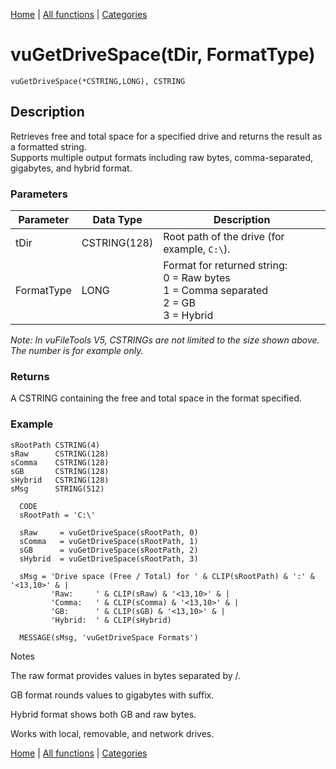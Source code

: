 [Home](../index.md) | [All functions](../all-functions.md) | [Categories](../categories/index.md)

# vuGetDriveSpace(tDir, FormatType)

```Prototype
vuGetDriveSpace(*CSTRING,LONG), CSTRING
```


## Description
Retrieves free and total space for a specified drive and returns the result as a formatted string.  
Supports multiple output formats including raw bytes, comma-separated, gigabytes, and hybrid format.

### Parameters

| Parameter   | Data Type    | Description                                                                 |
|-------------|--------------|-----------------------------------------------------------------------------|
| tDir        | CSTRING(128) | Root path of the drive (for example, `C:\`).                                |
| FormatType  | LONG         | Format for returned string:<br>0 = Raw bytes<br>1 = Comma separated<br>2 = GB<br>3 = Hybrid |

_Note: In vuFileTools V5, CSTRINGs are not limited to the size shown above. The number is for example only._

### Returns
A CSTRING containing the free and total space in the format specified.

### Example

```Clarion
sRootPath CSTRING(4)
sRaw      CSTRING(128)
sComma    CSTRING(128)
sGB       CSTRING(128)
sHybrid   CSTRING(128)
sMsg      STRING(512)

  CODE
  sRootPath = 'C:\'

  sRaw     = vuGetDriveSpace(sRootPath, 0)
  sComma   = vuGetDriveSpace(sRootPath, 1)
  sGB      = vuGetDriveSpace(sRootPath, 2)
  sHybrid  = vuGetDriveSpace(sRootPath, 3)

  sMsg = 'Drive space (Free / Total) for ' & CLIP(sRootPath) & ':' & '<13,10>' & |
         'Raw:     ' & CLIP(sRaw) & '<13,10>' & |
         'Comma:   ' & CLIP(sComma) & '<13,10>' & |
         'GB:      ' & CLIP(sGB) & '<13,10>' & |
         'Hybrid:  ' & CLIP(sHybrid)

  MESSAGE(sMsg, 'vuGetDriveSpace Formats')

```
Notes

The raw format provides values in bytes separated by /.

GB format rounds values to gigabytes with suffix.

Hybrid format shows both GB and raw bytes.

Works with local, removable, and network drives.

[Home](../index.md) | [All functions](../all-functions.md) | [Categories](../categories/index.md)
